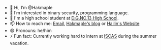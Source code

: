 - 👋 Hi, I’m @Hakmaple  
- 👀 I’m interested in binary security, programming language.
- 🏫 I'm a high school student at [D.G.NO.13 High School](https://dgssz.dgjy.net/).
- 📫 How to reach me: [Email](mailto:iszhenghailin@gmail.com), [Hakmaple's blog](https://hakmaple.github.io/) or [Hailin's Website](https://hakmaple.github.io/cv)
- 😄 Pronouns: he/him
- ⚡ Fun fact: Currently working hard to intern at [ISCAS](https://is.cas.cn/) during the summer vacation.
